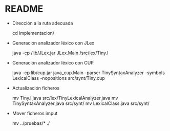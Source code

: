 # README

* Dirección a la ruta adecuada

	cd implementacion/

* Generación analizador léxico con JLex

	java -cp /lib/JLex.jar JLex.Main /src/lex/Tiny.l

* Generación analizador léxico con CUP

	java -cp lib/cup.jar java_cup.Main -parser TinySyntaxAnalyzer -symbols LexicalClass -nopositions src/synt/Tiny.cup

* Actualización ficheros

	mv Tiny.l.java src/lex/TinyLexicalAnalyzer.java
	mv TinySyntaxAnalyzer.java src/synt/
	mv LexicalClass.java src/synt/

* Mover ficheros imput

	mv ../pruebas/* ./

